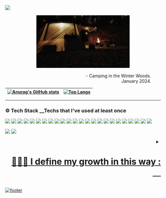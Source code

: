 
<img style="cursor: default;" src="https://capsule-render.vercel.app/api?type=waving&height=210&color=gradient&text=Tu%20was%20du%20liebst&fontAlignY=32&animation=fadeIn&descAlign=50&desc=Do%20what%20you%20love%20and%20love%20what%20you%20do!&descAlignY=51"/>
<p align="center">
<img  src="https://github.com/Tuwasduliebst/Tuwasduliebst/blob/main/camping2.png?raw=true" width="60%">
<!-- <img  src="https://github.com/Tuwasduliebst/Tuwasduliebst/blob/main/myRoom.png?raw=true" width="60%"> -->
</p>
<p align="right">- Camping in the Winter Woods.&nbsp;&nbsp;&nbsp;&nbsp;&nbsp;&nbsp;&nbsp;&nbsp;<br>January 2024.&nbsp;&nbsp;&nbsp;&nbsp;&nbsp;&nbsp;&nbsp;&nbsp;<br> </p>


|[![Anurag's GitHub stats](https://github-readme-stats.vercel.app/api?username=Tuwasduliebst&show_icons=true&theme=radical)](https://github.com/anuraghazra/github-readme-stats)|[![Top Langs](https://github-readme-stats.vercel.app/api/top-langs/?username=Tuwasduliebst&layout=compact&theme=radical&langs_count=8)](https://github.com/anuraghazra/github-readme-stats)
|--|--|
<hr>
<h3> ⚙️  Tech Stack __Techs that I've used at least once</h3>

<p align="center">
  
<img height='25' src="https://img.shields.io/badge/HTML-E34F26?style=flat-square&logo=HTML5&logoColor=white"/> <img height='25' src="https://img.shields.io/badge/CSS-1572B6?style=flat-square&logo=CSS3&logoColor=white"/> <img height='25' src="https://img.shields.io/badge/Git-F05032?style=flat-square&logo=Git&logoColor=white"/> <img height='25' src="https://img.shields.io/badge/php-4169E1?style=flat-square&logo=php&logoColor=white"/> <img height='25' src="https://img.shields.io/badge/JavaScript-F7DF1E?style=flat-square&logo=JavaScript&logoColor=white"/> <img height='25' src="https://img.shields.io/badge/Socket.io-010101?style=flat-square&logo=Socket.io&logoColor=white"/> <img height='25' src="https://img.shields.io/badge/Webpack-8DD6F9?style=flat-square&logo=Webpack&logoColor=white"/> <img height='25' src="https://img.shields.io/badge/TypeScript-3178C6?style=flat-square&logo=TypeScript&logoColor=white"/> <img height='25' src="https://img.shields.io/badge/React-61DAFB?style=flat-square&logo=React&logoColor=white"/> <img height='25' src="https://img.shields.io/badge/Next.js-000000?style=flat-square&logo=Next.js&logoColor=white"/> <img height='25' src="https://img.shields.io/badge/Redux-764ABC?style=flat-square&logo=Redux&logoColor=white"/> <img height='25' src="https://img.shields.io/badge/Sass-CC6699?style=flat-square&logo=Sass&logoColor=white"/> <img height='25' src="https://img.shields.io/badge/Tailwind-06B6D4?style=flat-square&logo=Tailwind CSS&logoColor=white"/> <img height='25' src="https://img.shields.io/badge/MySQL-4479A1?style=flat-square&logo=MySQL&logoColor=white"/> <img height='25' src="https://img.shields.io/badge/MongoDB-47A248?style=flat-square&logo=MongoDB&logoColor=white"/> <img height='25' src="https://img.shields.io/badge/Go-00ADD8?style=flat-square&logo=Go&logoColor=white"/>  <img height='25' src="https://img.shields.io/badge/Firebase-FFCA28?style=flat-square&logo=Firebase&logoColor=white"/> <img height='25' src="https://img.shields.io/badge/Python-3776AB?style=flat-square&logo=Python&logoColor=white"/> <img height='25' src="https://img.shields.io/badge/Pandas-130753?style=flat-square&logo=Pandas&logoColor=white"/> <img height='25' src="https://img.shields.io/badge/NumPy-4c77cf?style=flat-square&logo=NumPy&logoColor=white"/> <img height='25' src="https://img.shields.io/badge/matplotlib-65bae9?style=flat-square&logo=matplotlib&logoColor=white"/> <img height='25' src="https://img.shields.io/badge/scikitlearn-3399cc?style=flat-square&logo=scikitlearn&logoColor=white"/> <img height='25' src="https://img.shields.io/badge/PyTorch-ef4a2a?style=flat-square&logo=PyTorch&logoColor=white"/> <img height='25' src="https://img.shields.io/badge/TensorFlow-f78100?style=flat-square&logo=TensorFlow&logoColor=white"/>

</P>

<!--
<img height='25' src="https://img.shields.io/badge/NestJs-E0234E?style=flat-square&logo=NestJs&logoColor=white"/> <img height='25' src="https://img.shields.io/badge/Jest-C21325?style=flat-square&logo=Jest&logoColor=white"/>
<img height='25' src="https://img.shields.io/badge/Netlify-00C7B7?style=flat-square&logo=Netlify&logoColor=white"/> <img height='25' src="https://img.shields.io/badge/Heroku-430098?style=flat-square&logo=Heroku&logoColor=white"/>
<img height='25' src="https://img.shields.io/badge/Vercel-000000?style=flat-square&logo=Vercel&logoColor=white"/> <img height='25' src="https://img.shields.io/badge/Express-000000?style=flat-square&logo=Express&logoColor=white"/>
 
<img height='25' src="https://img.shields.io/badge/WebRTC-333333?style=flat-square&logo=WebRTC&logoColor=white"/> <img height='25' src="https://img.shields.io/badge/Pug-A86454?style=flat-square&logo=Pug&logoColor=white"/>
 <img height='25' src="https://img.shields.io/badge/styled-components-DB7093?style=flat-square&logo=styled-components CSS&logoColor=white"/>
 <img height='25' src="https://img.shields.io/badge/Semantic UI React-35BDB2?style=flat-square&logo=Semantic UI React CSS&logoColor=white"/>
<img height='25' src="https://img.shields.io/badge/Framer-0055FF?style=flat-square&logo=Framer CSS&logoColor=white"/> 
<img height='25' src="https://img.shields.io/badge/Graphql-E10098?style=flat-square&logo=Graphql&logoColor=white"/>
<img height='25' src="https://img.shields.io/badge/Apollo-311C87?style=flat-square&logo=Apollo GraphQL&logoColor=white"/>

<img height='25' src="https://img.shields.io/badge/Gulp-CF4647?style=flat-square&logo=Gulp&logoColor=white"/>
<img height='25' src="https://img.shields.io/badge/AWS-232F3E?style=flat-square&logo=Amazon AWS&logoColor=white"/>

<img height='25' src="https://img.shields.io/badge/PostgreSQL-4169E1?style=flat-square&logo=PostgreSQL&logoColor=white"/> <img height='25' src="https://img.shields.io/badge/Docker-2496ED?style=flat-square&logo=Docker&logoColor=white"/> -->



  ![](https://workers-visitors.wlsdnr129.workers.dev/visit?username=Tuwasduliebst)
<a href="https://github.com/Tuwasduliebst"><img src="https://hits.seeyoufarm.com/api/count/incr/badge.svg?url=https%3A%2F%2Fgithub.com%2FTuwasduliebst&count_bg=%23000000&title_bg=%23000000&icon=github.svg&icon_color=%23E7E7E7&title=GitHub&edge_flat=false)"/></a> <a href="https://solved.ac/whkakrkr">

 <details>
<summary align="right">
 <h1>🧑🏻‍💻 I define my growth in this way : &nbsp;&nbsp;&nbsp;&nbsp;</h1>
</summary>
I define my growth in this way : <br><br>

1. algorithm/data structure 
2. projects
3. community activities

---

I describe in detail how I solved the issue technically. 

1. python ( tensorflow / PyTorch )
2. Js(React/Next, node)
3. Flutter

---

Y.T.CAT / 
Tripper.Cloud /
Church /
Playai.Dev / GPTs, LangChain Services

---

- Programming is not studying, it's practicing and training!!! 
- Tu, was du liebst, und liebe, what du tust!

</details>

![footer](https://capsule-render.vercel.app/api?type=waving&color=auto&height=100&section=footer)













